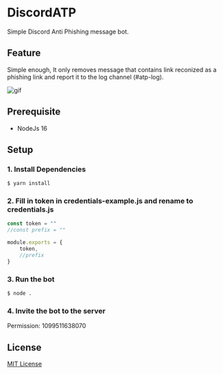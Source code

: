 # DiscordATP

Simple Discord Anti Phishing message bot.

## Feature

Simple enough, It only removes message that contains link reconized as a phishing link and report it to the log channel (#atp-log).


 ![gif](https://i.imgur.com/cYnzucF.gif)
 

## Prerequisite

* NodeJs 16

## Setup

### 1. Install Dependencies

```bash
$ yarn install
```

### 2. Fill in token in credentials-example.js and rename to credentials.js

```js
const token = ""
//const prefix = ""

module.exports = {
    token,
    //prefix
}

```

### 3. Run the bot

```bash
$ node .
```

### 4. Invite the bot to the server

Permission: 1099511638070

## License

[MIT License](https://github.com/gxjakkap/discordatp/blob/main/LICENSE)